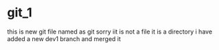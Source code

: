 # git_1

this is new git file named as git sorry 
iit is not a file it is a 
directory 
i have added a new dev1 branch and merged it 
